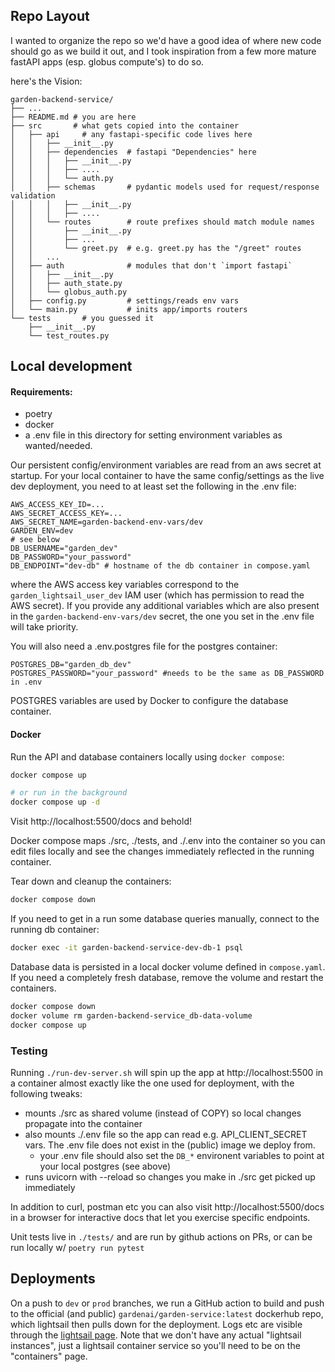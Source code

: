 ## Repo Layout
I wanted to organize the repo so we'd have a good idea of where new code should go as we build it out, and I took inspiration from a few more mature fastAPI apps (esp. globus compute's) to do so.

here's the Vision:
```
garden-backend-service/
├── ...
├── README.md # you are here
├── src       # what gets copied into the container
│   ├── api     # any fastapi-specific code lives here
│   │   ├── __init__.py
│   │   ├── dependencies  # fastapi "Dependencies" here
│   │   │   ├── __init__.py
│   │   │   ├── ....
│   │   │   └── auth.py
│   │   ├── schemas       # pydantic models used for request/response validation
│   │   │   ├── __init__.py
│   │   │   ├── ....
│   │   └── routes        # route prefixes should match module names
│   │       ├── __init__.py
│   │       ├── ...
│   │       └── greet.py  # e.g. greet.py has the "/greet" routes
│   │   ...
│   ├── auth              # modules that don't `import fastapi`
│   │   ├── __init__.py
│   │   ├── auth_state.py
│   │   └── globus_auth.py
│   ├── config.py         # settings/reads env vars
│   └── main.py           # inits app/imports routers
└── tests       # you guessed it
    ├── __init__.py
    └── test_routes.py
```

## Local development

#### Requirements:
- poetry
- docker
- a .env file in this directory for setting environment variables as wanted/needed.

Our persistent config/environment variables are read from an aws secret at startup. For your local container to have the same config/settings as the live dev deployment, you need to at least set the following in the .env file:

    AWS_ACCESS_KEY_ID=...
    AWS_SECRET_ACCESS_KEY=...
    AWS_SECRET_NAME=garden-backend-env-vars/dev
    GARDEN_ENV=dev
    # see below
    DB_USERNAME="garden_dev"
    DB_PASSWORD="your_password"
    DB_ENDPOINT="dev-db" # hostname of the db container in compose.yaml


where the AWS access key variables correspond to the `garden_lightsail_user_dev` IAM user (which has permission to read the AWS secret). If you provide any additional variables which are also present in the `garden-backend-env-vars/dev` secret, the one you set in the .env file will take priority.

You will also need a .env.postgres file for the postgres container:

    POSTGRES_DB="garden_db_dev"
    POSTGRES_PASSWORD="your_password" #needs to be the same as DB_PASSWORD in .env

POSTGRES variables are used by Docker to configure the database container.

#### Docker
Run the API and database containers locally  using `docker compose`:

``` sh
docker compose up

# or run in the background
docker compose up -d
```

Visit http://localhost:5500/docs and behold!

Docker compose maps ./src, ./tests, and ./.env into the container so you can edit files locally
and see the changes immediately reflected in the running container.

Tear down and cleanup the containers:
``` sh
docker compose down
```

If you need to get in a run some database queries manually, connect to the running db container:

``` sh
docker exec -it garden-backend-service-dev-db-1 psql
```

Database data is persisted in a local docker volume defined in `compose.yaml`. If you need a completely fresh
database, remove the volume and restart the containers.
``` sh
docker compose down
docker volume rm garden-backend-service_db-data-volume
docker compose up
```

### Testing
Running `./run-dev-server.sh` will spin up the app at http://localhost:5500 in a container almost exactly like the one used for deployment, with the following tweaks:

- mounts ./src as shared volume (instead of COPY) so local changes propagate into the container
- also mounts ./.env file so the app can read e.g. API_CLIENT_SECRET vars. The .env file does not exist in the (public) image we deploy from.
  - your .env file should also set the `DB_*` environent variables to point at your local postgres (see above)
- runs uvicorn with --reload so changes you make in ./src get picked up immediately

In addition to curl, postman etc you can also visit http://localhost:5500/docs in a browser for interactive docs that let you exercise specific endpoints.

Unit tests live in `./tests/` and are run by github actions on PRs, or can be run locally w/ `poetry run pytest`

## Deployments
On a push to `dev` or `prod` branches, we run a GitHub action to build and push to the official (and public) `gardenai/garden-service:latest` dockerhub repo, which lightsail then pulls down for the deployment. Logs etc are visible through the [lightsail page](https://lightsail.aws.amazon.com/ls/webapp/home/containers). Note that we don't have any actual "lightsail instances", just a lightsail container service so you'll need to be on the "containers" page.
